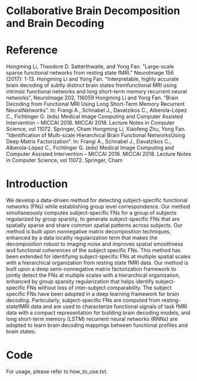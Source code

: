# Collaborative Brain Decomposition and Brain Decoding

# Reference
Hongming Li, Theodore D. Satterthwaite, and Yong Fan. "Large-scale sparse functional networks from resting state fMRI." NeuroImage 156 (2017): 1-13.
Hongming Li and Yong Fan. "Interpretable, highly accurate brain decoding of subtly distinct brain states fromfunctional MRI using intrinsic functional networks and long short-term memory recurrent neural networks”, NeuroImage 202, 116059
Hongming Li and Yong Fan. “Brain Decoding from Functional MRI Using Long Short-Term Memory Recurrent NeuralNetworks”. In: Frangi A., Schnabel J., Davatzikos C., Alberola-López C., Fichtinger G. (eds) Medical Image Computing and Computer Assisted Intervention – MICCAI 2018. MICCAI 2018. Lecture Notes in Computer Science, vol 11072. Springer, Cham
Hongming Li, Xiaofeng Zhu, Yong Fan. “Identification of Multi-scale Hierarchical Brain Functional NetworksUsing Deep Matrix Factorization”. In: Frangi A., Schnabel J., Davatzikos C., Alberola-López C., Fichtinger G. (eds) Medical Image Computing and Computer Assisted Intervention – MICCAI 2018. MICCAI 2018. Lecture Notes in Computer Science, vol 11072. Springer, Cham

# Introduction
We develop a data-driven method for detecting subject-specific functional networks (FNs) while establishing group level correspondence. Our method simultaneously computes subject-specific FNs for a group of subjects regularized by group sparsity, to generate subject-specific FNs that are spatially sparse and share common spatial patterns across subjects. Our method is built upon nonnegative matrix decomposition techniques, enhanced by a data locality regularization term that makes the decomposition robust to imaging noise and improves spatial smoothness and functional coherences of the subject specific FNs.
  This method has been extended for identifying subject-specific FNs at multiple spatial scales with a hierarchical organization from resting state fMRI data. Our method is built upon a deep semi-nonnegative matrix factorization framework to jointly detect the FNs at multiple scales with a hierarchical organization, enhanced by group sparsity regularization that helps identify subject-specific FNs without loss of inter-subject comparability.
  The subject specific FNs have been adopted in a deep learning framework for brain decoding. Particularly, subject-specific FNs are computed from resting-statefMRI data and are used to characterize functional signals of task fMRI data with a compact representation for building brain decoding models, and long short-term memory (LSTM) recurrent neural networks (RNNs) are adopted to learn brain decoding mappings between functional profiles and brain states.

# Code
For usage, please refer to how_to_use.txt.
